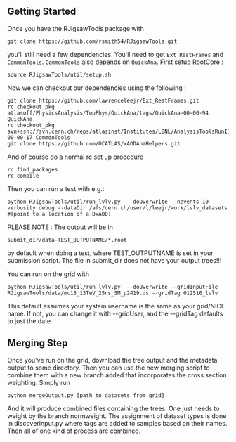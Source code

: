 ## Getting Started

Once you have the RJigsawTools package with

```
git clone https://github.com/rsmith54/RJigsawTools.git
```

you'll still need a few dependencies. You'll need to get `Ext_RestFrames` and `CommonTools`.  `CommonTools` also depends on `QuickAna`.
First setup RootCore :

```
source RJigsawTools/util/setup.sh
```

Now we can checkout our dependencies using the following :

```
git clone https://github.com/lawrenceleejr/Ext_RestFrames.git
rc checkout_pkg atlasoff/PhysicsAnalysis/TopPhys/QuickAna/tags/QuickAna-00-00-94 QuickAna
rc checkout_pkg svn+ssh://svn.cern.ch/reps/atlasinst/Institutes/LBNL/AnalysisToolsRunII/CommonTools/tags/CommonTools-00-00-17 CommonTools
git clone https://github.com/UCATLAS/xAODAnaHelpers.git
```

And of course do a normal rc set up procedure

```
rc find_packages
rc compile
```

Then you can run a test with e.g.:

```
python RJigsawTools/util/run_lvlv.py  --doOverwrite --nevents 10 --verbosity debug --dataDir /afs/cern.ch/user/l/leejr/work/lvlv_datasets #[point to a location of a DxAOD]
```

PLEASE NOTE : The output will be in
```
submit_dir/data-TEST_OUTPUTNAME/*.root
```
by default when doing a test, where TEST_OUTPUTNAME is set in your submission script.  The file in submit_dir does not have your output trees!!!


You can run on the grid with

```
python RJigsawTools/util/run_lvlv.py  --doOverwrite --gridInputFile RJigsawTools/data/mc15_13TeV_25ns_SM_p2419.ds --gridTag 012516_lvlv
```

This default assumes your system username is the same as your grid/NICE name. If not, you can change it with --gridUser, and the --gridTag defaults to just the date. 



## Merging Step

Once you've run on the grid, download the tree output and the metadata output to some directory. Then you can use the new merging script to combine them with a new branch added that incorporates the cross section weighting. Simply run

```
python mergeOutput.py [path to datasets from grid]
```

And it will produce combined files containing the trees. One just needs to weight by the branch normweight. The assignment of dataset types is done in discoverInput.py where tags are added to samples based on their names. Then all of one kind of process are combined. 





